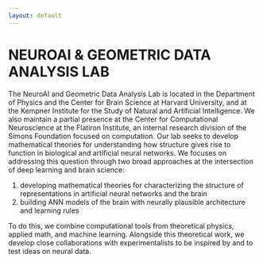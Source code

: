 ```yaml
---
layout: default
---
```


<!--Banner Content-->
<div class="banner">
  <div class="banner-content">
      <div class="col">
          <h1>NEUROAI & GEOMETRIC DATA ANALYSIS LAB</h1>
      </div>
  </div><!--End of Row-->
</div>

<!--Introduction-->

<div class="section">
<p>The NeuroAI and Geometric Data Analysis Lab is located in the Department of Physics and the Center for Brain Science at Harvard University, and at the Kempner Institute for the Study of Natural and Artificial Intelligence. We also maintain a partial presence at the Center for Computational Neuroscience at the Flatiron Institute, an internal research division of the Simons Foundation focused on computation. Our lab seeks to develop mathematical theories for understanding how structure gives rise to function in biological and artificial neural networks. We focuses on addressing this question through two broad approaches at the intersection of deep learning and brain science:</p>
<ol>
<li>developing mathematical theories for characterizing the structure of representations in artificial neural networks and the brain </li>
<li>building ANN models of the brain with neurally plausible architecture and learning rules </li>
</ol>
<p>To do this, we combine computational tools from theoretical physics, applied math, and machine learning. Alongside this theoretical work, we develop close collaborations with experimentalists to be inspired by and to test ideas on neural data.</p>
</div>
<!--End of Introduction-->


